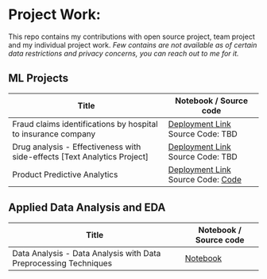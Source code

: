 # Project Work:
This repo contains my contributions with open source project, team project and my individual project work. _Few contains are not available as of certain data restrictions and privacy concerns, you can reach out to me for it._

## ML Projects
Title | Notebook / Source code
--- | --- 
Fraud claims identifications by hospital to insurance company | [Deployment Link](https://hos-inc-rc-api.herokuapp.com/) Source Code: TBD
Drug analysis - Effectiveness with side-effects [Text Analytics Project] | [Deployment Link](https://drug-analysis-api-v2.herokuapp.com/) Source Code: TBD
Product Predictive Analytics | [Deployment Link](https://i-predict-v1.herokuapp.com/) Source Code: [Code](https://github.com/kunalk3/i_predction)

## Applied Data Analysis and EDA
Title | Notebook / Source code
--- | --- 
Data Analysis - Data Analysis with Data Preprocessing Techniques | [Notebook](https://github.com/kunalk3/ML_DataBucket_Analysis-Preprocessing-Visualizations_v2/tree/main/Data_Prepocessing)
